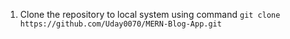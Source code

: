 1. Clone the repository to local system using command `git clone https://github.com/Uday0070/MERN-Blog-App.git`
